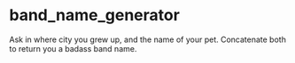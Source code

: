 #  band_name_generator

Ask in where city you grew up, and the name of your pet.
Concatenate both to return you a badass band name.

